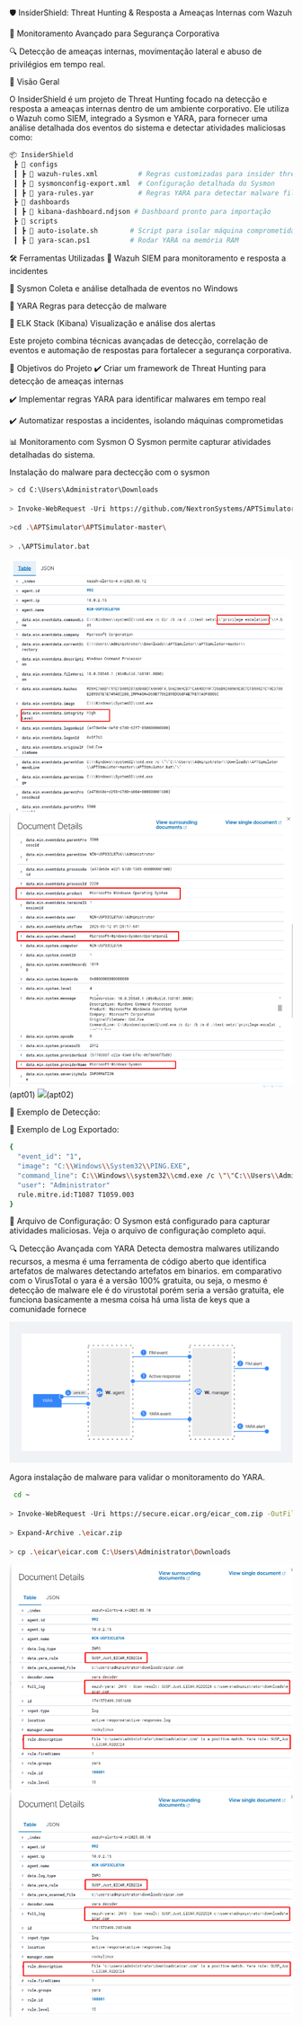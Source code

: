 🛡️ InsiderShield: Threat Hunting & Resposta a Ameaças Internas com Wazuh

🚀 Monitoramento Avançado para Segurança Corporativa

🔍 Detecção de ameaças internas, movimentação lateral e abuso de privilégios em tempo real.

📌 Visão Geral

O InsiderShield é um projeto de Threat Hunting focado na detecção e resposta a ameaças internas dentro de um ambiente corporativo. Ele utiliza o Wazuh como SIEM, integrado a Sysmon e YARA, para fornecer uma análise detalhada dos eventos do sistema e detectar atividades maliciosas como:


```bash
📦 InsiderShield
 ┣ 📂 configs
 ┃ ┣ 📜 wazuh-rules.xml          # Regras customizadas para insider threats
 ┃ ┣ 📜 sysmonconfig-export.xml  # Configuração detalhada do Sysmon
 ┃ ┣ 📜 yara-rules.yar           # Regras YARA para detectar malware fileless
 ┣ 📂 dashboards
 ┃ ┣ 📜 kibana-dashboard.ndjson # Dashboard pronto para importação
 ┣ 📂 scripts
 ┃ ┣ 📜 auto-isolate.sh        # Script para isolar máquina comprometida
 ┃ ┣ 📜 yara-scan.ps1          # Rodar YARA na memória RAM
```

🛠️ Ferramentas Utilizadas
🔹 Wazuh	SIEM para monitoramento e resposta a incidentes

🔹 Sysmon	Coleta e análise detalhada de eventos no Windows

🔹 YARA	Regras para detecção de malware

🔹 ELK Stack (Kibana)	Visualização e análise dos alertas


Este projeto combina técnicas avançadas de detecção, correlação de eventos e automação de respostas para fortalecer a segurança corporativa.

🎯 Objetivos do Projeto
✔️ Criar um framework de Threat Hunting para detecção de ameaças internas

✔️ Implementar regras YARA para identificar malwares em tempo real

✔️ Automatizar respostas a incidentes, isolando máquinas comprometidas

📊 Monitoramento com Sysmon
O Sysmon permite capturar atividades detalhadas do sistema.

Instalação do malware para dectecção com o sysmon

```bash
> cd C:\Users\Administrator\Downloads

> Invoke-WebRequest -Uri https://github.com/NextronSystems/APTSimulator/archive/refs/heads/master.zip -OutFile APTSimulator.zip

>cd .\APTSimulator\APTSimulator-master\

> .\APTSimulator.bat

```



<img src="wazuh-imgs/apt.png">
<img src="wazuh-imgs/apt01.png"> (apt01)
<img src="wazuh-imgs/apt02.png">(apt02)


📌 Exemplo de Detecção:

📌 Exemplo de Log Exportado:

```bash
{ 
  "event_id": "1", 
  "image": "C:\\Windows\\System32\\PING.EXE", 
  "command_line": C:\\Windows\\system32\\cmd.exe /c \"\"C:\\Users\\Administrator\\Downloads\\APTSimulator\\APTSimulator-master\\APTSimulator.bat\"\", 
  "user": "Administrator" 
  rule.mitre.id:T1087 T1059.003
}

```


📌 Arquivo de Configuração:
O Sysmon está configurado para capturar atividades maliciosas. Veja o arquivo de configuração completo aqui.




🔍 Detecção Avançada com YARA
Detecta demostra malwares utilizando recursos, a mesma é uma ferramenta de código aberto que identifica artefatos de malwares detectando artefatos em binarios. em comparativo com o VirusTotal o yara é a versão  100% gratuita, ou seja, o mesmo é detecção de malware ele é do virustotal porém seria a versão gratuita, ele funciona basicamente a mesma coisa há uma lista de keys que a comunidade fornece

<img src="wazuh-imgs/wazuh-yara-events-flow1.png"> 


Agora instalação de malware para validar o monitoramento do YARA.

```bash
 cd ~

> Invoke-WebRequest -Uri https://secure.eicar.org/eicar_com.zip -OutFile eicar.zip

> Expand-Archive .\eicar.zip

> cp .\eicar\eicar.com C:\Users\Administrator\Downloads

```

<img src="wazuh-imgs/eicar02.png"> 


<img src="wazuh-imgs/eicar02.png"> 





 


 
